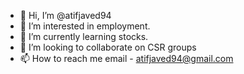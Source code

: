 - 👋 Hi, I’m @atifjaved94
- 👀 I’m interested in employment.
- 🌱 I’m currently learning stocks.
- 💞️ I’m looking to collaborate on CSR groups
- 📫 How to reach me email - atifjaved94@gmail.com

<!---
atifjaved94/atifjaved94 is a ✨ special ✨ repository because its `README.md` (this file) appears on your GitHub profile.
You can click the Preview link to take a look at your changes.
--->
